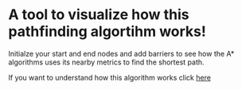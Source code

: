 # A tool to visualize how this pathfinding algortihm works!

Initialze your start and end nodes and add barriers to see how the A* algorithms uses its nearby metrics to find the shortest path. 

If you want to understand how this algorithm works click [here](https://brilliant.org/wiki/a-star-search/)
